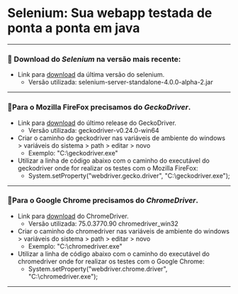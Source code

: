 # Selenium: Sua webapp testada de ponta a ponta em java
*** 
### 📌 Download do *Selenium* na versão mais recente:
 - Link para [download](http://selenium-release.storage.googleapis.com/index.html) da última versão do selenium.
   - Versão utilizada: selenium-server-standalone-4.0.0-alpha-2.jar
***
### 📌Para o Mozilla FireFox precisamos do *GeckoDriver*.
 - Link para [download](https://github.com/mozilla/geckodriver/releases) do último release do GeckoDriver.
   - Versão utilizada: geckodriver-v0.24.0-win64
 - Criar o caminho do geckodriver nas variáveis de ambiente do windows > variáveis do sistema > path > editar > novo
   - Exemplo: "C:\geckodriver.exe"
 - Utilizar a linha de código abaixo com o caminho do executável do geckodriver onde for realizar os testes com o Mozilla FireFox:
   - System.setProperty("webdriver.gecko.driver", "C:\\geckodriver.exe");
***
### 📌Para o Google Chrome precisamos do *ChromeDriver*.
 - Link para [download](http://chromedriver.storage.googleapis.com/index.html) do ChromeDriver.
   - Versão utilizada: 75.0.3770.90 chromedriver_win32
 - Criar o caminho do chromedriver nas variáveis de ambiente do windows > variáveis do sistema > path > editar > novo
   - Exemplo: "C:\chromedriver.exe"
 - Utilizar a linha de código abaixo com o caminho do executável do chromedriver onde for realizar os testes com o Google Chrome:
   - System.setProperty("webdriver.chrome.driver", "C:\\chromedriver.exe");
***
